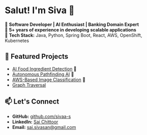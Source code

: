 # Salut! I'm Siva 👋  

🔹 **Software Developer | AI Enthusiast | Banking Domain Expert**  
🔹 **5+ years of experience in developing scalable applications**  
🔹 **Tech Stack:** Java, Python, Spring Boot, React, AWS, OpenShift, Kubernetes  

## 🚀 Featured Projects
- [AI Food Ingredient Detection](https://github.com/sivaa-s/ai-food-detection) 🍲
- [Autonomous Pathfinding AI](https://github.com/sivaa-s/pathfinding-ai) 🤖
- [AWS-Based Image Classification](https://github.com/sivaa-s/aws-image-classification) 📸
- [Graph Traversal](https://github.com/sivaa-s/Graph-Traversal)

## 📫 Let's Connect
- **GitHub:** [github.com/sivaa-s](https://github.com/sivaa-s)
- **LinkedIn:** [Sai Chittoor](https://www.linkedin.com/in/saisivasankarancm/)
- **Email:** [sai.sivasan@gmail.com](mailto:sai.sivasan@gmail.com)
